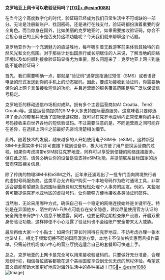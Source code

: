 **克罗地亚上网卡可以收验证码吗？[[TG💪+ @esim1088](https://t.me/s/esim1088)]**

在当今这个高度数字化的时代，验证码已经成为我们日常生活中不可或缺的一部分。无论是注册新账户、找回密码，还是进行在线支付，验证码都扮演着重要的安全角色。而当你身在国外，比如美丽的克罗地亚时，如果需要接收验证码，你会不会担心自己的上网卡是否支持这项功能呢？今天我们就来聊聊这个话题。

克罗地亚作为一个充满魅力的旅游胜地，每年吸引着无数游客前来体验其独特的自然风光和文化氛围。对于那些计划出国旅行或长期居住的人来说，了解当地的网络环境以及如何顺利接收验证码显得尤为重要。那么问题来了：克罗地亚上网卡到底能不能收验证码？

首先，我们需要明确一点，那就是“验证码”通常是指通过短信（SMS）或者语音电话的形式发送到你的手机上的动态密码。因此，要成功接收到验证码，你需要确保你的上网卡具备接收短信的功能，并且运营商的服务覆盖范围足够广泛以保证信号稳定。

克罗地亚的移动通信市场相对成熟，拥有多个主要运营商如A1 Croatia、Tele2 Croatia等。这些运营商提供的SIM卡大多支持国际漫游服务，这意味着只要你选择了合适的套餐并激活了国际漫游权限，就可以在克罗地亚境内正常使用你的手机号码接收来自世界各地的短信验证码。不过需要注意的是，不同运营商之间可能存在差异，在选择上网卡之前最好先咨询清楚相关细节。

此外，随着技术的发展，越来越多的人开始使用电子SIM卡（eSIM）。这种新型SIM卡无需实体卡片即可直接下载到设备中，极大地方便了用户更换运营商的过程。如果你考虑携带eSIM前往克罗地亚，同样可以享受到便捷的网络连接服务。但在此之前，请务必确认你的设备是否支持eSIM功能，并提前联系目标国家的运营商获取相关信息。

除了传统的物理SIM卡和eSIM之外，近年来还涌现出了一批专门面向跨境旅行者的虚拟号码服务商。这类平台允许用户购买一个本地号码作为临时通讯工具，非常适合那些希望避免高昂国际漫游费用又想轻松处理个人事务的朋友。例如，某些服务可能提供克罗地亚地区的虚拟号码，让你能够方便地接收各类验证码邮件。

当然啦，无论采用哪种方式，确保自己有一个稳定的网络连接始终是关键所在。特别是在异国他乡，陌生的Wi-Fi热点可能存在安全隐患，建议尽量使用官方认证的安全网络来保护个人信息不被泄露。同时，也要记得定期检查账户设置，开启双重身份验证功能，这样即便不小心泄露了验证码也不会给账户安全带来太大威胁。

最后再给大家一个小贴士：如果你打算长时间待在克罗地亚，不妨考虑办理一张本地SIM卡。相比于频繁切换不同的国际漫游方案，本地卡不仅价格实惠而且操作简单。只需前往机场或市中心的营业厅挑选适合自己的套餐即可快速上手。

总之，克罗地亚的上网卡是完全可以用来接收验证码的。只要做好充分准备，合理规划行程，相信每位旅客都能在这个美丽国度享受到无忧无虑的旅程体验。希望这篇文章能帮助大家更好地应对海外生活中的各种挑战！[[TG💪+ @esim1088](https://t.me/s/esim1088) ![Image](https://i.postimg.cc/4NQfJmqS/Snipaste-2025-05-13-00-14-12.png)]